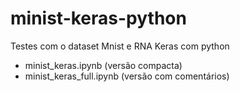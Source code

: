 # minist-keras-python
Testes com o dataset Mnist e RNA Keras com python

+ minist_keras.ipynb (versão compacta)
+ minist_keras_full.ipynb (versão com comentários)
